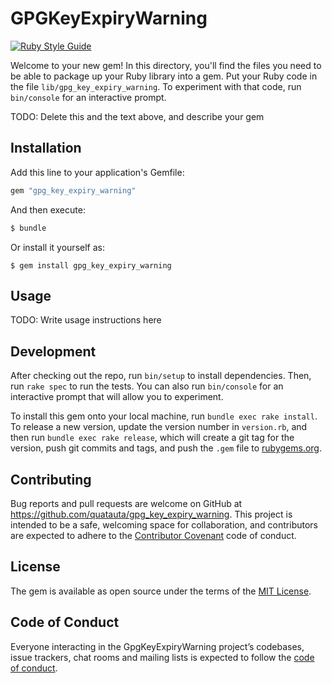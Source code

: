 # GPGKeyExpiryWarning

[![Ruby Style Guide](https://img.shields.io/badge/code_style-standard-brightgreen.svg)](https://github.com/testdouble/standard)

Welcome to your new gem! In this directory, you'll find the files you need to be able to package up your Ruby library into a gem. Put your Ruby code in the file `lib/gpg_key_expiry_warning`. To experiment with that code, run `bin/console` for an interactive prompt.

TODO: Delete this and the text above, and describe your gem

## Installation

Add this line to your application's Gemfile:

```ruby
gem "gpg_key_expiry_warning"
```

And then execute:

```sh
$ bundle
```

Or install it yourself as:

```
$ gem install gpg_key_expiry_warning
```

## Usage

TODO: Write usage instructions here

## Development

After checking out the repo, run `bin/setup` to install dependencies. Then, run `rake spec` to run the tests. You can also run `bin/console` for an interactive prompt that will allow you to experiment.

To install this gem onto your local machine, run `bundle exec rake install`. To release a new version, update the version number in `version.rb`, and then run `bundle exec rake release`, which will create a git tag for the version, push git commits and tags, and push the `.gem` file to [rubygems.org](https://rubygems.org).

## Contributing

Bug reports and pull requests are welcome on GitHub at https://github.com/quatauta/gpg_key_expiry_warning. This project is intended to be a safe, welcoming space for collaboration, and contributors are expected to adhere to the [Contributor Covenant](http://contributor-covenant.org) code of conduct.

## License

The gem is available as open source under the terms of the [MIT License](https://opensource.org/licenses/MIT).

## Code of Conduct

Everyone interacting in the GpgKeyExpiryWarning project’s codebases, issue trackers, chat rooms and mailing lists is expected to follow the [code of conduct](https://github.com/quatauta/gpg_key_expiry_warning/blob/master/CODE_OF_CONDUCT.md).
